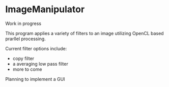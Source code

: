 ImageManipulator
================

Work in progress

This program applies a variety of filters to an image utilizing OpenCL based prarllel processing. 

Current filter options include:
- copy filter
- a averaging low pass filter
- more to come

Planning to implement a GUI
